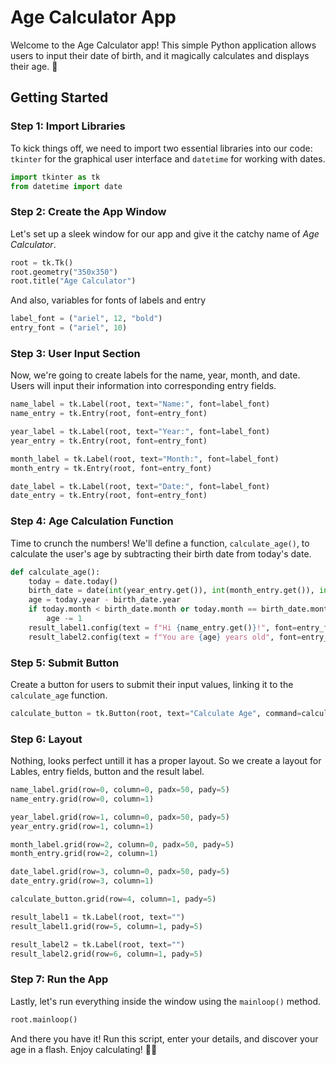# Age Calculator App

Welcome to the Age Calculator app! This simple Python application allows users to input their date of birth, and it magically calculates and displays their age. 🎉

## Getting Started

### Step 1: Import Libraries

To kick things off, we need to import two essential libraries into our code: `tkinter` for the graphical user interface and `datetime` for working with dates.

```python
import tkinter as tk
from datetime import date
```

### Step 2: Create the App Window

Let's set up a sleek window for our app and give it the catchy name of *Age Calculator*.

```python
root = tk.Tk()
root.geometry("350x350")
root.title("Age Calculator")
```
And also, variables for fonts of labels and entry
```python
label_font = ("ariel", 12, "bold")
entry_font = ("ariel", 10)
```

### Step 3: User Input Section

Now, we're going to create labels for the name, year, month, and date. Users will input their information into corresponding entry fields.

```python
name_label = tk.Label(root, text="Name:", font=label_font)
name_entry = tk.Entry(root, font=entry_font)

year_label = tk.Label(root, text="Year:", font=label_font)
year_entry = tk.Entry(root, font=entry_font)

month_label = tk.Label(root, text="Month:", font=label_font)
month_entry = tk.Entry(root, font=entry_font)

date_label = tk.Label(root, text="Date:", font=label_font)
date_entry = tk.Entry(root, font=entry_font)
```

### Step 4: Age Calculation Function

Time to crunch the numbers! We'll define a function, `calculate_age()`, to calculate the user's age by subtracting their birth date from today's date.

```python
def calculate_age():
    today = date.today()
    birth_date = date(int(year_entry.get()), int(month_entry.get()), int(date_entry.get()))
    age = today.year - birth_date.year
    if today.month < birth_date.month or today.month == birth_date.month and today.day < birth_date.day:
        age -= 1
    result_label1.config(text = f"Hi {name_entry.get()}!", font=entry_font)
    result_label2.config(text = f"You are {age} years old", font=entry_font)
```

### Step 5: Submit Button

Create a button for users to submit their input values, linking it to the `calculate_age` function.

```python
calculate_button = tk.Button(root, text="Calculate Age", command=calculate_age, font=entry_font, fg="white", bg="#21130d")
```
### Step 6: Layout

Nothing, looks perfect untill it has a proper layout. So we create a layout for Lables, entry fields, button and the result label.

```python
name_label.grid(row=0, column=0, padx=50, pady=5)
name_entry.grid(row=0, column=1)

year_label.grid(row=1, column=0, padx=50, pady=5)
year_entry.grid(row=1, column=1)

month_label.grid(row=2, column=0, padx=50, pady=5)
month_entry.grid(row=2, column=1)

date_label.grid(row=3, column=0, padx=50, pady=5)
date_entry.grid(row=3, column=1)

calculate_button.grid(row=4, column=1, pady=5)

result_label1 = tk.Label(root, text="")
result_label1.grid(row=5, column=1, pady=5)

result_label2 = tk.Label(root, text="")
result_label2.grid(row=6, column=1, pady=5)
```

### Step 7: Run the App

Lastly, let's run everything inside the window using the `mainloop()` method.

```python
root.mainloop()
```

And there you have it! Run this script, enter your details, and discover your age in a flash. Enjoy calculating! 🎂📆